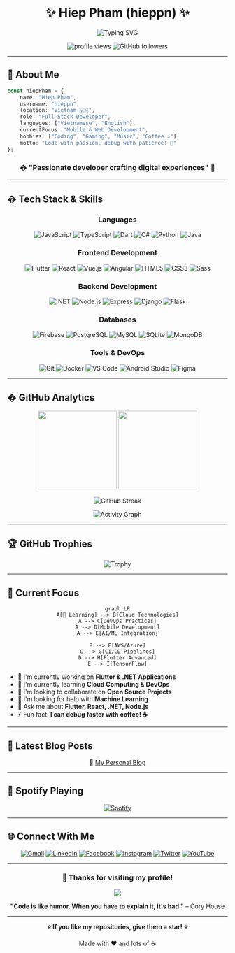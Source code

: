 <div align="center">
  
# ✨ Hiep Pham (hieppn) ✨

<img src="https://readme-typing-svg.herokuapp.com?font=Fira+Code&pause=1000&color=36BCF7&center=true&vCenter=true&width=435&lines=Hi+there%2C+I'm+Hiep+Pham!+%F0%9F%91%8B;Full+Stack+Developer+%F0%9F%92%BB;Mobile+Developer+%F0%9F%93%B1;Always+Learning+New+Things+%F0%9F%9A%80;Code+%7C+Coffee+%7C+Create+%E2%98%95" alt="Typing SVG" />

<p>
  <img src="https://komarev.com/ghpvc/?username=HipSayu&label=Profile%20views&color=0e75b6&style=flat" alt="profile views" />
  <img src="https://img.shields.io/github/followers/HipSayu?label=Followers&style=social" alt="GitHub followers" />
</p>

</div>

---

## 🚀 About Me

```typescript
const hiepPham = {
    name: "Hiep Pham",
    username: "hieppn",
    location: "Vietnam 🇻🇳",
    role: "Full Stack Developer",
    languages: ["Vietnamese", "English"],
    currentFocus: "Mobile & Web Development",
    hobbies: ["Coding", "Gaming", "Music", "Coffee ☕"],
    motto: "Code with passion, debug with patience! 💪"
};
```

<div align="center">

### � **"Passionate developer crafting digital experiences"** 💫

</div>

---

## �️ Tech Stack & Skills

<div align="center">

### **Languages**
![JavaScript](https://img.shields.io/badge/-JavaScript-F7DF1E?style=for-the-badge&logo=javascript&logoColor=black)
![TypeScript](https://img.shields.io/badge/-TypeScript-3178C6?style=for-the-badge&logo=typescript&logoColor=white)
![Dart](https://img.shields.io/badge/-Dart-0175C2?style=for-the-badge&logo=dart&logoColor=white)
![C#](https://img.shields.io/badge/-C%23-239120?style=for-the-badge&logo=csharp&logoColor=white)
![Python](https://img.shields.io/badge/-Python-3776AB?style=for-the-badge&logo=python&logoColor=white)
![Java](https://img.shields.io/badge/-Java-007396?style=for-the-badge&logo=java&logoColor=white)

### **Frontend Development**
![Flutter](https://img.shields.io/badge/-Flutter-02569B?style=for-the-badge&logo=flutter&logoColor=white)
![React](https://img.shields.io/badge/-React-61DAFB?style=for-the-badge&logo=react&logoColor=black)
![Vue.js](https://img.shields.io/badge/-Vue.js-4FC08D?style=for-the-badge&logo=vuedotjs&logoColor=white)
![Angular](https://img.shields.io/badge/-Angular-DD0031?style=for-the-badge&logo=angular&logoColor=white)
![HTML5](https://img.shields.io/badge/-HTML5-E34F26?style=for-the-badge&logo=html5&logoColor=white)
![CSS3](https://img.shields.io/badge/-CSS3-1572B6?style=for-the-badge&logo=css3&logoColor=white)
![Sass](https://img.shields.io/badge/-Sass-CC6699?style=for-the-badge&logo=sass&logoColor=white)

### **Backend Development**
![.NET](https://img.shields.io/badge/-.NET-512BD4?style=for-the-badge&logo=dotnet&logoColor=white)
![Node.js](https://img.shields.io/badge/-Node.js-339933?style=for-the-badge&logo=nodedotjs&logoColor=white)
![Express](https://img.shields.io/badge/-Express-000000?style=for-the-badge&logo=express&logoColor=white)
![Django](https://img.shields.io/badge/-Django-092E20?style=for-the-badge&logo=django&logoColor=white)
![Flask](https://img.shields.io/badge/-Flask-000000?style=for-the-badge&logo=flask&logoColor=white)

### **Databases**
![Firebase](https://img.shields.io/badge/-Firebase-FFCA28?style=for-the-badge&logo=firebase&logoColor=black)
![PostgreSQL](https://img.shields.io/badge/-PostgreSQL-336791?style=for-the-badge&logo=postgresql&logoColor=white)
![MySQL](https://img.shields.io/badge/-MySQL-4479A1?style=for-the-badge&logo=mysql&logoColor=white)
![SQLite](https://img.shields.io/badge/-SQLite-003B57?style=for-the-badge&logo=sqlite&logoColor=white)
![MongoDB](https://img.shields.io/badge/-MongoDB-47A248?style=for-the-badge&logo=mongodb&logoColor=white)

### **Tools & DevOps**
![Git](https://img.shields.io/badge/-Git-F05032?style=for-the-badge&logo=git&logoColor=white)
![Docker](https://img.shields.io/badge/-Docker-2496ED?style=for-the-badge&logo=docker&logoColor=white)
![VS Code](https://img.shields.io/badge/-VS%20Code-007ACC?style=for-the-badge&logo=visualstudiocode&logoColor=white)
![Android Studio](https://img.shields.io/badge/-Android%20Studio-3DDC84?style=for-the-badge&logo=androidstudio&logoColor=white)
![Figma](https://img.shields.io/badge/-Figma-F24E1E?style=for-the-badge&logo=figma&logoColor=white)

</div>

---

## � GitHub Analytics

<div align="center">

<img height="180em" src="https://github-readme-stats.vercel.app/api?username=HipSayu&show_icons=true&theme=tokyonight&include_all_commits=true&count_private=true"/>
<img height="180em" src="https://github-readme-stats.vercel.app/api/top-langs/?username=HipSayu&layout=compact&langs_count=8&theme=tokyonight"/>

</div>

<div align="center">

![GitHub Streak](https://github-readme-streak-stats.herokuapp.com/?user=HipSayu&theme=tokyonight)

</div>

<div align="center">

![Activity Graph](https://github-readme-activity-graph.vercel.app/graph?username=HipSayu&theme=tokyo-night)

</div>

---

## 🏆 GitHub Trophies

<div align="center">

![Trophy](https://github-profile-trophy.vercel.app/?username=HipSayu&theme=tokyonight&no-frame=true&no-bg=false&margin-w=4)

</div>

---

## 🎯 Current Focus

<div align="center">

```mermaid
graph LR
A[🚀 Learning] --> B[Cloud Technologies]
A --> C[DevOps Practices]
A --> D[Mobile Development]
A --> E[AI/ML Integration]

B --> F[AWS/Azure]
C --> G[CI/CD Pipelines]
D --> H[Flutter Advanced]
E --> I[TensorFlow]
```

</div>

- 🔭 I'm currently working on **Flutter & .NET Applications**
- 🌱 I'm currently learning **Cloud Computing & DevOps**
- 👯 I'm looking to collaborate on **Open Source Projects**
- 🤔 I'm looking for help with **Machine Learning**
- 💬 Ask me about **Flutter, React, .NET, Node.js**
- ⚡ Fun fact: **I can debug faster with coffee! ☕**

---

## 📝 Latest Blog Posts

<div align="center">

<!-- BLOG-POST-LIST:START -->
📝 [My Personal Blog](https://HipSayu.github.io/blog_work/)
<!-- BLOG-POST-LIST:END -->

</div>

---

## 🎵 Spotify Playing

<div align="center">

[![Spotify](https://novatorem-kyzbk7wxg-barelyreaper.vercel.app/api/spotify)](https://open.spotify.com/user/hieppn)

</div>

---

## 🌐 Connect With Me

<div align="center">

[![Gmail](https://img.shields.io/badge/-Gmail-D14836?style=for-the-badge&logo=gmail&logoColor=white)](mailto:sayu23102003@gmail.com)
[![LinkedIn](https://img.shields.io/badge/-LinkedIn-0077B5?style=for-the-badge&logo=linkedin&logoColor=white)](https://linkedin.com/in/hieppn)
[![Facebook](https://img.shields.io/badge/-Facebook-1877F2?style=for-the-badge&logo=facebook&logoColor=white)](https://facebook.com/hieppn)
[![Instagram](https://img.shields.io/badge/-Instagram-E4405F?style=for-the-badge&logo=instagram&logoColor=white)](https://instagram.com/hieppn)
[![Twitter](https://img.shields.io/badge/-Twitter-1DA1F2?style=for-the-badge&logo=twitter&logoColor=white)](https://twitter.com/hieppn)
[![YouTube](https://img.shields.io/badge/-YouTube-FF0000?style=for-the-badge&logo=youtube&logoColor=white)](https://youtube.com/@hieppn)

</div>

---

<div align="center">

### 💖 Thanks for visiting my profile! 

<img src="https://capsule-render.vercel.app/api?type=waving&color=gradient&height=100&section=footer"/>

**"Code is like humor. When you have to explain it, it's bad."** – Cory House

</div>

---

<div align="center">
  
**⭐ If you like my repositories, give them a star! ⭐**

Made with ❤️ and lots of ☕

</div>
